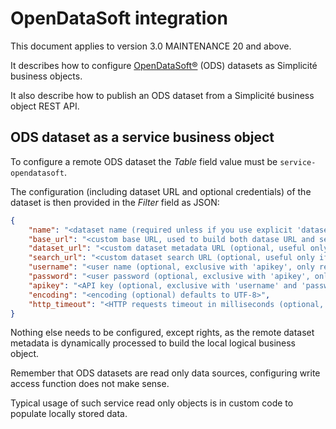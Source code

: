 OpenDataSoft integration
========================

This document applies to version 3.0 MAINTENANCE 20 and above.

It describes how to configure [OpenDataSoft&reg;](http://www.opendatasoft.com/) (ODS) datasets as Simplicité business objects.

It also describe how to publish an ODS dataset from a Simplicité business object REST API.

ODS dataset as a service business object
----------------------------------------

To configure a remote ODS dataset the _Table_ field value must be `service-opendatasoft`.

The configuration (including dataset URL and optional credentials) of the dataset is then provided in the _Filter_ field as JSON:

```json
{
	"name": "<dataset name (required unless if you use explicit 'dataset_url' and 'search_url')>",
	"base_url": "<custom base URL, used to build both datase URL and search URL using 'name' (optional, defaults to root OpenDataSoft URL)>",
	"dataset_url": "<custom dataset metadata URL (optional, useful only if URLs based on 'base_url' and 'name' are not the right ones)>",
	"search_url": "<custom dataset search URL (optional, useful only if URLs based on 'base_url' and 'name' are not the right ones)>",
	"username": "<user name (optional, exclusive with 'apikey', only required for authenticated datasets)>",
	"password": "<user password (optional, exclusive with 'apikey', only required for authenticated datasets)>",
	"apikey": "<API key (optional, exclusive with 'username' and 'password', only required for authenticated datasets)>",
	"encoding": "<encoding (optional) defaults to UTF-8>",
	"http_timeout": "<HTTP requests timeout in milliseconds (optional, defaults to 30000)>"
}
```

Nothing else needs to be configured, except rights, as the remote dataset metadata is dynamically processed to build the local logical business object.

Remember that ODS datasets are read only data sources, configuring write access function does not make sense.

Typical usage of such service read only objects is in custom code to populate locally stored data.

<!--

ODS dataset adapter to load custom business object
--------------------------------------------------

**to be completed**

-->